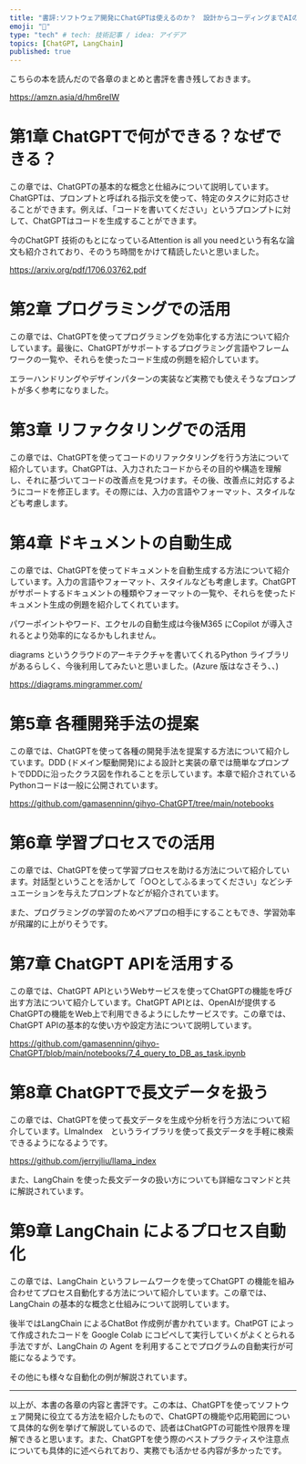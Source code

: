 ```yaml
---
title: "書評:ソフトウェア開発にChatGPTは使えるのか？　設計からコーディングまでAIの限界を探る "
emoji: "📝"
type: "tech" # tech: 技術記事 / idea: アイデア
topics: [ChatGPT, LangChain]
published: true
---
```


こちらの本を読んだので各章のまとめと書評を書き残しておきます。

https://amzn.asia/d/hm6reIW

# 第1章 ChatGPTで何ができる？なぜできる？
この章では、ChatGPTの基本的な概念と仕組みについて説明しています。ChatGPTは、プロンプトと呼ばれる指示文を使って、特定のタスクに対応させることができます。例えば、「コードを書いてください」というプロンプトに対して、ChatGPTはコードを生成することができます。

今のChatGPT 技術のもとになっているAttention is all you needという有名な論文も紹介されており、そのうち時間をかけて精読したいと思いました。

https://arxiv.org/pdf/1706.03762.pdf

# 第2章 プログラミングでの活用
この章では、ChatGPTを使ってプログラミングを効率化する方法について紹介しています。最後に、ChatGPTがサポートするプログラミング言語やフレームワークの一覧や、それらを使ったコード生成の例題を紹介しています。

エラーハンドリングやデザインパターンの実装など実務でも使えそうなプロンプトが多く参考になりました。

# 第3章 リファクタリングでの活用
この章では、ChatGPTを使ってコードのリファクタリングを行う方法について紹介しています。ChatGPTは、入力されたコードからその目的や構造を理解し、それに基づいてコードの改善点を見つけます。その後、改善点に対応するようにコードを修正します。その際には、入力の言語やフォーマット、スタイルなども考慮します。


# 第4章 ドキュメントの自動生成
この章では、ChatGPTを使ってドキュメントを自動生成する方法について紹介しています。入力の言語やフォーマット、スタイルなども考慮します。ChatGPTがサポートするドキュメントの種類やフォーマットの一覧や、それらを使ったドキュメント生成の例題を紹介してくれています。

パワーポイントやワード、エクセルの自動生成は今後M365 にCopilot が導入されるとより効率的になるかもしれません。

diagrams というクラウドのアーキテクチャを書いてくれるPython ライブラリがあるらしく、今後利用してみたいと思いました。(Azure 版はなさそう、、)

https://diagrams.mingrammer.com/

# 第5章 各種開発手法の提案
この章では、ChatGPTを使って各種の開発手法を提案する方法について紹介しています。DDD (ドメイン駆動開発)による設計と実装の章では簡単なプロンプトでDDDに沿ったクラス図を作れることを示しています。本章で紹介されているPythonコードは一般に公開されています。

https://github.com/gamasenninn/gihyo-ChatGPT/tree/main/notebooks

# 第6章 学習プロセスでの活用
この章では、ChatGPTを使って学習プロセスを助ける方法について紹介しています。対話型ということを活かして「○○としてふるまってください」などシチュエーションを与えたプロンプトなどが紹介されています。

また、プログラミングの学習のためペアプロの相手にすることもでき、学習効率が飛躍的に上がりそうです。

# 第7章 ChatGPT APIを活用する
この章では、ChatGPT APIというWebサービスを使ってChatGPTの機能を呼び出す方法について紹介しています。ChatGPT APIとは、OpenAIが提供するChatGPTの機能をWeb上で利用できるようにしたサービスです。この章では、ChatGPT APIの基本的な使い方や設定方法について説明しています。

https://github.com/gamasenninn/gihyo-ChatGPT/blob/main/notebooks/7_4_query_to_DB_as_task.ipynb

# 第8章 ChatGPTで長文データを扱う
この章では、ChatGPTを使って長文データを生成や分析を行う方法について紹介しています。LlmaIndex　というライブラリを使って長文データを手軽に検索できるようになるようです。

https://github.com/jerryjliu/llama_index

また、LangChain を使った長文データの扱い方についても詳細なコマンドと共に解説されています。


# 第9章 LangChain によるプロセス自動化
この章では、LangChain というフレームワークを使ってChatGPT の機能を組み合わせてプロセス自動化する方法について紹介しています。この章では、LangChain の基本的な概念と仕組みについて説明しています。

後半ではLangChain によるChatBot 作成例が書かれています。ChatPGT によって作成されたコードを Google Colab にコピペして実行していくがよくとられる手法ですが、LangChain の Agent を利用することでプログラムの自動実行が可能になるようです。

その他にも様々な自動化の例が解説されています。

----

以上が、本書の各章の内容と書評です。この本は、ChatGPTを使ってソフトウェア開発に役立てる方法を紹介したもので、ChatGPTの機能や応用範囲について具体的な例を挙げて解説しているので、読者はChatGPTの可能性や限界を理解できると思います。また、ChatGPTを使う際のベストプラクティスや注意点についても具体的に述べられており、実務でも活かせる内容が多かったです。
